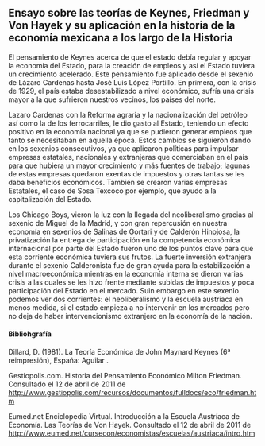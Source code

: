 
## Ensayo sobre las teorías de Keynes, Friedman y Von Hayek y su aplicación en la historia de la economía mexicana a los largo de la Historia

El pensamiento de Keynes acerca de que el estado debía regular y apoyar la economía del Estado, para la creación de empleos y así el Estado tuviera un crecimiento acelerado. Este pensamiento fue aplicado desde el sexenio de Lázaro Cardenas hasta José Luis López Portillo. En primera, con la crisis de 1929, el país estaba desestabilizado a nivel económico, sufría una crisis mayor a la que sufrieron nuestros vecinos, los países del norte.

Lazaro Cardenas con la Reforma agraria y la nacionalización del petróleo así como la de los ferrocarriles, le dio gasto al Estado, teniendo un efecto positivo en la economía nacional ya que se pudieron generar empleos que tanto se necesitaban en aquella época. Estos cambios se siguieron dando en los sexenios consecutivos, ya que aplicaron políticas para impulsar empresas estatales, nacionales y extranjeras que comerciaban en el país para que hubiera un mayor crecimiento y más fuentes de trabajo; lagunas de estas empresas quedaron exentas de impuestos y otras tantas se les daba beneficios económicos. También se crearon varias empresas Estatales, el caso de Sosa Texcoco por ejemplo, que ayudo a la capitalización del Estado.

Los Chicago Boys, vieron la luz con la llegada del neoliberalismo gracias al sexenio de Miguel de la Madrid, y con gran repercusión en nuestra economía en sexenios de Salinas de Gortari y de Calderón Hinojosa, la privatización la entrega de participación en la competencia económica internacional por parte del Estado fueron uno de los puntos clave para que esta corriente económica tuviera sus frutos. La fuerte inversión extranjera durante el sexenio Calderonista fue de gran ayuda para la estabilización a nivel macroeconómica mientras en la economía interna se dieron varias crisis a las cuales se les hizo frente mediante subidas de impuestos y poca participación del Estado en el mercado. Suin embargo en este sexenio podemos ver dos corrientes: el neoliberalismo y la escuela austriaca en menos medida, si el estado empieza a no intervenir en los mercados pero no deja de haber intervencionismo extranjero en la economía de la nación.

#### Bibliohgrafía

Dillard, D. (1981). La Teoría Económica de John Maynard Keynes (6ª reimpresión), España: Aguilar .

Gestiopolis.com. Historia del Pensamiento Económico Milton Friedman. Consultado el 12 de abril de 2011 de http://www.gestiopolis.com/recursos/documentos/fulldocs/eco/friedman.htm   

Eumed.net Enciclopedia Virtual. Introducción a la Escuela Austríaca de Economía. Las Teorías de Von Hayek. Consultado el 12 de abril de 2011 de http://www.eumed.net/cursecon/economistas/escuelas/austriaca/intro.htm  

